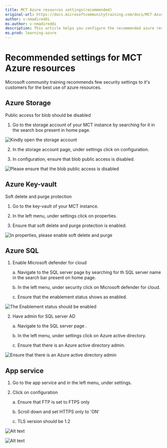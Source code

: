 ```yaml
---
title: MCT Azure resources settings(recommended)
original-url: https://docs.microsoftcommunitytraining.com/docs/MCT-Azure-resources-settings-recommended
author: v-nmadireddi
ms.author: v-nmadireddi
description: This article helps you configure the recommended azure resource settings for your MCT instance.
ms.prod: learning-azure
---
```


# Recommended settings for MCT Azure resources

Microsoft community training recommends few security settings to it's customers for the best use of azure resources.

## Azure Storage

Public access for blob should be disabled

1. Go to the storage account of your MCT instance by searching for it in the search box present in home page.

![Kindly open the storage account](https://file%2B.vscode-resource.vscode-cdn.net/c%3A/Users/v-nmadireddi/OneDrive%20-%20Microsoft/microsoft-community-training/microsoft-community-training/media/Azure_res1.png?version%3D1677422954730)

2. In the storage account page, under settings click on configuration.

3. In configuration, ensure that blob public access is disabled.

 ![Please ensure that the blob public access is disabled](https://file%2B.vscode-resource.vscode-cdn.net/c%3A/Users/v-nmadireddi/OneDrive%20-%20Microsoft/microsoft-community-training/microsoft-community-training/media/Azure_res2.png?version%3D1677423248853)

## Azure Key-vault

Soft delete and purge protection

1. Go to the key-vault of your MCT instance.

2. In the left menu, under settings click on properties.

3. Ensure that soft delete and purge protection is enabled.

![In properties, please enable soft delete and purge](https://file%2B.vscode-resource.vscode-cdn.net/c%3A/Users/v-nmadireddi/OneDrive%20-%20Microsoft/microsoft-community-training/microsoft-community-training/media/Azure_res3.png?version%3D1677423576096)

## Azure SQL

1. Enable Microsoft defender for cloud

   a. Navigate to the SQL server page by searching for th SQL server name in the search bar present on home page.

   b. In the left menu, under security click on Microsoft defender for cloud.

   c. Ensure that the enablement status shows as enabled.

![The Enablement status should be enabled](https://file%2B.vscode-resource.vscode-cdn.net/c%3A/Users/v-nmadireddi/OneDrive%20-%20Microsoft/microsoft-community-training/microsoft-community-training/media/Azure-res4.png?version%3D1677424210022)

2. Have admin for SQL server AD

   a. Navigate to the SQL server page .

   b. In the left menu, under settings click on Azure active directory.

   c. Ensure that there is an Azure active directory admin.

 ![Ensure that there is an Azure active directory admin](https://file%2B.vscode-resource.vscode-cdn.net/c%3A/Users/v-nmadireddi/OneDrive%20-%20Microsoft/microsoft-community-training/microsoft-community-training/media/Azure_res5.png?version%3D1677424462072)

## App service

1. Go to the app service and in the left menu, under settings.

2. Click on configuration

   a. Ensure that FTP is set to FTPS only

   b. Scroll down and set HTTPS only to 'ON'

   c. TLS version should be 1.2

![Alt text](https://file%2B.vscode-resource.vscode-cdn.net/c%3A/Users/v-nmadireddi/OneDrive%20-%20Microsoft/microsoft-community-training/microsoft-community-training/media/Azure_res6.png?version%3D1677425891030)

![Alt text](https://file%2B.vscode-resource.vscode-cdn.net/c%3A/Users/v-nmadireddi/OneDrive%20-%20Microsoft/microsoft-community-training/microsoft-community-training/media/Azure_res7.png?version%3D1677425914954)